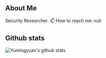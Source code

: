 ## About Me
Security Researcher.
📫 How to reach me: null
## Github stats

![Yumingyuan's github stats](https://github-readme-stats.vercel.app/api?username=Yumingyuan&count_private=true&show_icons=true&theme=vue)
